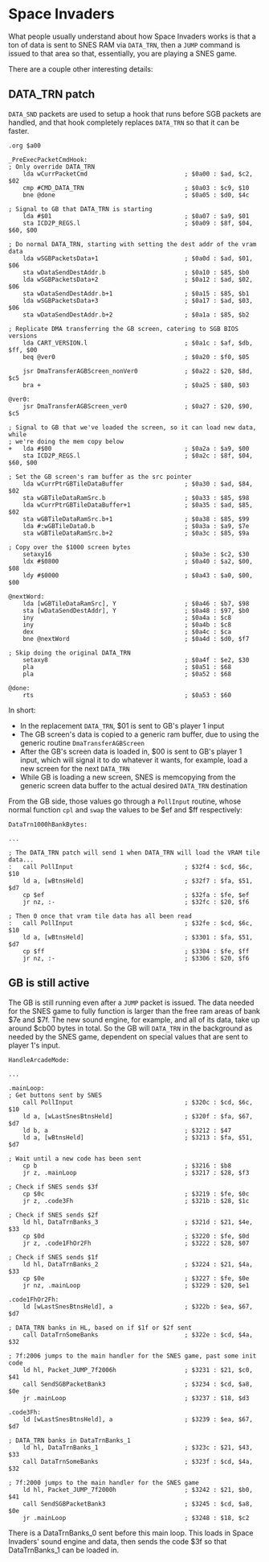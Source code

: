 # Space Invaders

What people usually understand about how Space Invaders works is that a ton of data is sent to SNES RAM via `DATA_TRN`, then a `JUMP` command is issued to that area so that, essentially, you are playing a SNES game.

There are a couple other interesting details:

## DATA_TRN patch

`DATA_SND` packets are used to setup a hook that runs before SGB packets are handled, and that hook completely replaces `DATA_TRN` so that it can be faster.

```
.org $a00

_PreExecPacketCmdHook:
; Only override DATA_TRN
	lda wCurrPacketCmd                           ; $0a00 : $ad, $c2, $02
	cmp #CMD_DATA_TRN                            ; $0a03 : $c9, $10
	bne @done                                    ; $0a05 : $d0, $4c

; Signal to GB that DATA_TRN is starting
	lda #$01                                     ; $0a07 : $a9, $01
	sta ICD2P_REGS.l                             ; $0a09 : $8f, $04, $60, $00

; Do normal DATA_TRN, starting with setting the dest addr of the vram data
	lda wSGBPacketsData+1                        ; $0a0d : $ad, $01, $06
	sta wDataSendDestAddr.b                      ; $0a10 : $85, $b0
	lda wSGBPacketsData+2                        ; $0a12 : $ad, $02, $06
	sta wDataSendDestAddr.b+1                    ; $0a15 : $85, $b1
	lda wSGBPacketsData+3                        ; $0a17 : $ad, $03, $06
	sta wDataSendDestAddr.b+2                    ; $0a1a : $85, $b2

; Replicate DMA transferring the GB screen, catering to SGB BIOS versions
	lda CART_VERSION.l                           ; $0a1c : $af, $db, $ff, $00
	beq @ver0                                    ; $0a20 : $f0, $05

	jsr DmaTransferAGBScreen_nonVer0             ; $0a22 : $20, $8d, $c5
	bra +                                        ; $0a25 : $80, $03

@ver0:
	jsr DmaTransferAGBScreen_ver0                ; $0a27 : $20, $90, $c5

; Signal to GB that we've loaded the screen, so it can load new data, while
; we're doing the mem copy below
+   lda #$00                                     ; $0a2a : $a9, $00
	sta ICD2P_REGS.l                             ; $0a2c : $8f, $04, $60, $00

; Set the GB screen's ram buffer as the src pointer
	lda wCurrPtrGBTileDataBuffer                 ; $0a30 : $ad, $84, $02
	sta wGBTileDataRamSrc.b                      ; $0a33 : $85, $98
	lda wCurrPtrGBTileDataBuffer+1               ; $0a35 : $ad, $85, $02
	sta wGBTileDataRamSrc.b+1                    ; $0a38 : $85, $99
	lda #:wGBTileData0.b                         ; $0a3a : $a9, $7e
	sta wGBTileDataRamSrc.b+2                    ; $0a3c : $85, $9a

; Copy over the $1000 screen bytes
	setaxy16                                     ; $0a3e : $c2, $30
	ldx #$0800                                   ; $0a40 : $a2, $00, $08
	ldy #$0000                                   ; $0a43 : $a0, $00, $00

@nextWord:
	lda [wGBTileDataRamSrc], Y                   ; $0a46 : $b7, $98
	sta [wDataSendDestAddr], Y                   ; $0a48 : $97, $b0
	iny                                          ; $0a4a : $c8
	iny                                          ; $0a4b : $c8
	dex                                          ; $0a4c : $ca
	bne @nextWord                                ; $0a4d : $d0, $f7

; Skip doing the original DATA_TRN
	setaxy8                                      ; $0a4f : $e2, $30
	pla                                          ; $0a51 : $68
	pla                                          ; $0a52 : $68

@done:
	rts                                          ; $0a53 : $60
```

In short:
* In the replacement `DATA_TRN`, $01 is sent to GB's player 1 input
* The GB screen's data is copied to a generic ram buffer, due to using the generic routine `DmaTransferAGBScreen`
* After the GB's screen data is loaded in, $00 is sent to GB's player 1 input, which will signal it to do whatever it wants, for example, load a new screen for the next `DATA_TRN`
* While GB is loading a new screen, SNES is memcopying from the generic screen data buffer to the actual desired `DATA_TRN` destination

From the GB side, those values go through a `PollInput` routine, whose normal function `cpl` and `swap` the values to be $ef and $ff respectively:

```
DataTrn1000hBankBytes:

...

; The DATA_TRN patch will send 1 when DATA_TRN will load the VRAM tile data...
:   call PollInput                               ; $32f4 : $cd, $6c, $10
    ld a, [wBtnsHeld]                            ; $32f7 : $fa, $51, $d7
    cp $ef                                       ; $32fa : $fe, $ef
    jr nz, :-                                    ; $32fc : $20, $f6

; Then 0 once that vram tile data has all been read
:   call PollInput                               ; $32fe : $cd, $6c, $10
    ld a, [wBtnsHeld]                            ; $3301 : $fa, $51, $d7
    cp $ff                                       ; $3304 : $fe, $ff
    jr nz, :-                                    ; $3306 : $20, $f6
```

## GB is still active

The GB is still running even after a `JUMP` packet is issued. The data needed for the SNES game to fully function is larger than the free ram areas of bank $7e and $7f. The new sound engine, for example, and all of its data, take up around $cb00 bytes in total. So the GB will `DATA_TRN` in the background as needed by the SNES game, dependent on special values that are sent to player 1's input.

```
HandleArcadeMode:

...

.mainLoop:
; Get buttons sent by SNES
    call PollInput                               ; $320c : $cd, $6c, $10
    ld a, [wLastSnesBtnsHeld]                    ; $320f : $fa, $67, $d7
    ld b, a                                      ; $3212 : $47
    ld a, [wBtnsHeld]                            ; $3213 : $fa, $51, $d7

; Wait until a new code has been sent
    cp b                                         ; $3216 : $b8
    jr z, .mainLoop                              ; $3217 : $28, $f3

; Check if SNES sends $3f
    cp $0c                                       ; $3219 : $fe, $0c
    jr z, .code3Fh                               ; $321b : $28, $1c

; Check if SNES sends $2f
    ld hl, DataTrnBanks_3                        ; $321d : $21, $4e, $33
    cp $0d                                       ; $3220 : $fe, $0d
    jr z, .code1FhOr2Fh                          ; $3222 : $28, $07

; Check if SNES sends $1f
    ld hl, DataTrnBanks_2                        ; $3224 : $21, $4a, $33
    cp $0e                                       ; $3227 : $fe, $0e
    jr nz, .mainLoop                             ; $3229 : $20, $e1

.code1FhOr2Fh:
    ld [wLastSnesBtnsHeld], a                    ; $322b : $ea, $67, $d7

; DATA_TRN banks in HL, based on if $1f or $2f sent
    call DataTrnSomeBanks                        ; $322e : $cd, $4a, $32

; 7f:2006 jumps to the main handler for the SNES game, past some init code
    ld hl, Packet_JUMP_7f2006h                   ; $3231 : $21, $c0, $41
    call SendSGBPacketBank3                      ; $3234 : $cd, $a8, $0e
    jr .mainLoop                                 ; $3237 : $18, $d3

.code3Fh:
    ld [wLastSnesBtnsHeld], a                    ; $3239 : $ea, $67, $d7

; DATA_TRN banks in DataTrnBanks_1
    ld hl, DataTrnBanks_1                        ; $323c : $21, $43, $33
    call DataTrnSomeBanks                        ; $323f : $cd, $4a, $32

; 7f:2000 jumps to the main handler for the SNES game
    ld hl, Packet_JUMP_7f2000h                   ; $3242 : $21, $b0, $41
    call SendSGBPacketBank3                      ; $3245 : $cd, $a8, $0e
    jr .mainLoop                                 ; $3248 : $18, $c2
```

There is a DataTrnBanks_0 sent before this main loop. This loads in Space Invaders' sound engine and data, then sends the code $3f so that DataTrnBanks_1 can be loaded in.
